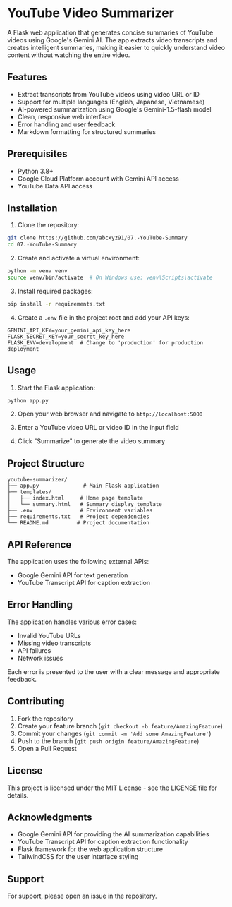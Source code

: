 # YouTube Video Summarizer

A Flask web application that generates concise summaries of YouTube videos using Google's Gemini AI. The app extracts video transcripts and creates intelligent summaries, making it easier to quickly understand video content without watching the entire video.

## Features

- Extract transcripts from YouTube videos using video URL or ID
- Support for multiple languages (English, Japanese, Vietnamese)
- AI-powered summarization using Google's Gemini-1.5-flash model
- Clean, responsive web interface
- Error handling and user feedback
- Markdown formatting for structured summaries

## Prerequisites

- Python 3.8+
- Google Cloud Platform account with Gemini API access
- YouTube Data API access

## Installation

1. Clone the repository:
```bash
git clone https://github.com/abcxyz91/07.-YouTube-Summary
cd 07.-YouTube-Summary
```

2. Create and activate a virtual environment:
```bash
python -m venv venv
source venv/bin/activate  # On Windows use: venv\Scripts\activate
```

3. Install required packages:
```bash
pip install -r requirements.txt
```

4. Create a `.env` file in the project root and add your API keys:
```
GEMINI_API_KEY=your_gemini_api_key_here
FLASK_SECRET_KEY=your_secret_key_here
FLASK_ENV=development  # Change to 'production' for production deployment
```

## Usage

1. Start the Flask application:
```bash
python app.py
```

2. Open your web browser and navigate to `http://localhost:5000`

3. Enter a YouTube video URL or video ID in the input field

4. Click "Summarize" to generate the video summary

## Project Structure

```
youtube-summarizer/
├── app.py              # Main Flask application
├── templates/
│   ├── index.html     # Home page template
│   └── summary.html   # Summary display template
├── .env               # Environment variables
├── requirements.txt   # Project dependencies
└── README.md         # Project documentation
```

## API Reference

The application uses the following external APIs:

- Google Gemini API for text generation
- YouTube Transcript API for caption extraction

## Error Handling

The application handles various error cases:
- Invalid YouTube URLs
- Missing video transcripts
- API failures
- Network issues

Each error is presented to the user with a clear message and appropriate feedback.

## Contributing

1. Fork the repository
2. Create your feature branch (`git checkout -b feature/AmazingFeature`)
3. Commit your changes (`git commit -m 'Add some AmazingFeature'`)
4. Push to the branch (`git push origin feature/AmazingFeature`)
5. Open a Pull Request

## License

This project is licensed under the MIT License - see the LICENSE file for details.

## Acknowledgments

- Google Gemini API for providing the AI summarization capabilities
- YouTube Transcript API for caption extraction functionality
- Flask framework for the web application structure
- TailwindCSS for the user interface styling

## Support

For support, please open an issue in the repository.